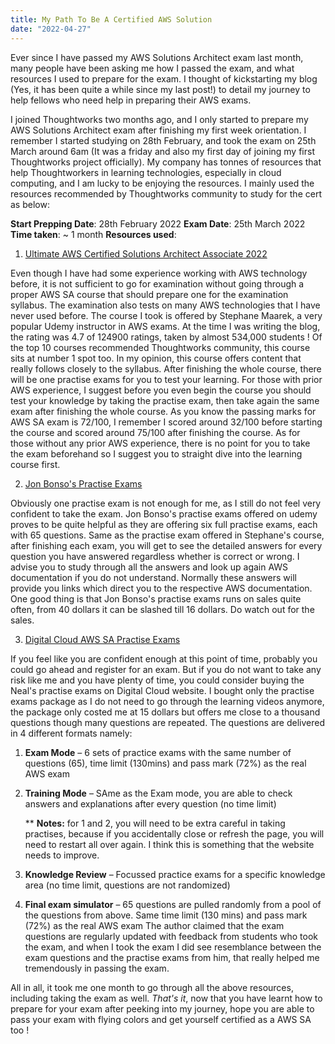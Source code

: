 ```yaml
---
title: My Path To Be A Certified AWS Solution
date: "2022-04-27"
---
```


Ever since I have passed my AWS Solutions Architect exam last month, many people have been asking me how I passed the exam, and what resources I used to prepare for the exam. I thought of kickstarting my blog (Yes, it has been quite a while since my last post!) to detail my journey to help fellows who need help in preparing their AWS exams.

I joined Thoughtworks two months ago, and I only started to prepare my AWS Solutions Architect exam after finishing my first week orientation. I remember I started studying on 28th February, and took the exam on 25th March around 6am (It was a friday and also my first day of joining my first Thoughtworks project officially). My company has tonnes of resources that help Thoughtworkers in learning technologies, especially in cloud computing, and I am lucky to be enjoying the resources. I mainly used the resources recommended by Thoughtworks community to study for the cert as below:

**Start Prepping Date**: 28th February 2022
**Exam Date**: 25th March 2022
**Time taken**: ~ 1 month
**Resources used**:

1. [Ultimate AWS Certified Solutions Architect Associate 2022](https://www.udemy.com/course/aws-certified-solutions-architect-associate-saa-c02/)

Even though I have had some experience working with AWS technology before, it is not sufficient to go for examination without going through a proper AWS SA course that should prepare one for the examination syllabus. The examination also tests on many AWS technologies that I have never used before. The course I took is offered by Stephane Maarek, a very popular Udemy instructor in AWS exams. At the time I was writing the blog, the rating was 4.7 of 124900 ratings, taken by almost 534,000 students ! Of the top 10 courses recommended Thoughtworks community, this course sits at number 1 spot too. In my opinion, this course offers content that really follows closely to the syllabus. After finishing the whole course, there will be one practise exams for you to test your learning. For those with prior AWS experience, I suggest before you even begin the course you should test your knowledge by taking the practise exam, then take again the same exam after finishing the whole course. As you know the passing marks for AWS SA exam is 72/100, I remember I scored around 32/100 before starting the course and scored around 75/100 after finishing the course. As for those without any prior AWS experience, there is no point for you to take the exam beforehand so I suggest you to straight dive into the learning course first.

2. [Jon Bonso's Practise Exams](https://www.udemy.com/course/aws-certified-solutions-architect-associate-amazon-practice-exams-saa-c03/)

Obviously one practise exam is not enough for me, as I still do not feel very confident to take the exam. Jon Bonso's practise exams offered on udemy proves to be quite helpful as they are offering six full practise exams, each with 65 questions. Same as the practise exam offered in Stephane's course, after finishing each exam, you will get to see the detailed answers for every question you have answered regardless whether is correct or wrong. I advise you to study through all the answers and look up again AWS documentation if you do not understand. Normally these answers will provide you links which direct you to the respective AWS documentation. One good thing is that Jon Bonso's practise exams runs on sales quite often, from 40 dollars it can be slashed till 16 dollars. Do watch out for the sales.

3. [Digital Cloud AWS SA Practise Exams](https://digitalcloud.training/product/aws-certified-solutions-architect-ultimate-exam-training/)

If you feel like you are confident enough at this point of time, probably you could go ahead and register for an exam. But if you do not want to take any risk like me and you have plenty of time, you could consider buying the Neal's practise exams on Digital Cloud website. I bought only the practise exams package as I do not need to go through the learning videos anymore, the package only costed me at 15 dollars but offers me close to a thousand questions though many questions are repeated. The questions are delivered in 4 different formats namely:

1. **Exam Mode** – 6 sets of practice exams with the same number of questions (65), time limit (130mins) and pass mark (72%) as the real AWS exam
2. **Training Mode** – SAme as the Exam mode, you are able to check answers and explanations after every question (no time limit)

   \*\* **Notes:** for 1 and 2, you will need to be extra careful in taking practises, because if you accidentally close or refresh the page, you will need to restart all over again. I think this is something that the website needs to improve.

3. **Knowledge Review** – Focussed practice exams for a specific knowledge area (no time limit, questions are not randomized)
4. **Final exam simulator** – 65 questions are pulled randomly from a pool of the questions from above. Same time limit (130 mins) and pass mark (72%) as the real AWS exam
   The author claimed that the exam questions are regularly updated with feedback from students who took the exam, and when I took the exam I did see resemblance between the exam questions and the practise exams from him, that really helped me tremendously in passing the exam.

All in all, it took me one month to go through all the above resources, including taking the exam as well.
_That's it_, now that you have learnt how to prepare for your exam after peeking into my journey, hope you are able to pass your exam with flying colors and get yourself certified as a AWS SA too !
